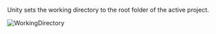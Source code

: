 Unity sets the working directory to the root folder of the active project.


![WorkingDirectory](Packages/com.passivepicasso.thunderkit/Documentation/graphics/PathComponents/WorkingDirectory.png)